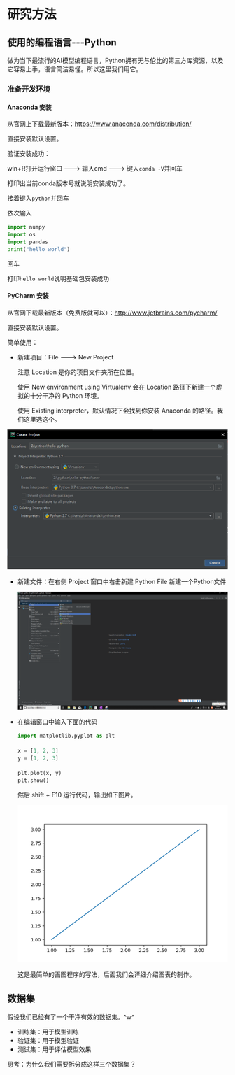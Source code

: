 # 研究方法

## 使用的编程语言---Python

做为当下最流行的AI模型编程语言，Python拥有无与伦比的第三方库资源，以及它容易上手，语言简洁易懂。所以这里我们用它。

### 准备开发环境

#### Anaconda 安装

从官网上下载最新版本：https://www.anaconda.com/distribution/

直接安装默认设置。

验证安装成功：

win+R打开运行窗口 ---> 输入cmd ---> 键入`conda -V`并回车

打印出当前conda版本号就说明安装成功了。

接着键入`python`并回车

依次输入

```python
import numpy
import os
import pandas
print("hello world")
```

回车

打印`hello world`说明基础包安装成功



#### PyCharm 安装

从官网下载最新版本（免费版就可以）：http://www.jetbrains.com/pycharm/

直接安装默认设置。

简单使用：

* 新建项目：File ---> New Project 

  注意 Location 是你的项目文件夹所在位置。

  使用 New environment using Virtualenv 会在 Location 路径下新建一个虚拟的十分干净的 Python 环境。

  使用 Existing interpreter，默认情况下会找到你安装 Anaconda 的路径。我们这里选这个。

![1568807925253](images/1568807925253.png)

* 新建文件：在右侧 Project 窗口中右击新建 Python File 新建一个Python文件

  ![1568808355790](images/1568808355790.png)

* 在编辑窗口中输入下面的代码

  ```python
  import matplotlib.pyplot as plt
  
  x = [1, 2, 3]
  y = [1, 2, 3]
  
  plt.plot(x, y)
  plt.show()
  ```

  然后 shift + F10 运行代码，输出如下图片。

  ![plot](images/Figure_1.png)

  这是最简单的画图程序的写法，后面我们会详细介绍图表的制作。

  

## 数据集

假设我们已经有了一个干净有效的数据集。^w^

* 训练集：用于模型训练
* 验证集：用于模型验证
* 测试集：用于评估模型效果

思考：为什么我们需要拆分成这样三个数据集？

